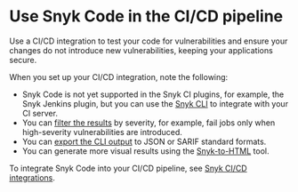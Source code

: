 # Use Snyk Code in the CI/CD pipeline

Use a CI/CD integration to test your code for vulnerabilities and ensure your changes do not introduce new vulnerabilities, keeping your applications secure.

When you set up your CI/CD integration, note the following:

* Snyk Code is not yet supported in the Snyk CI plugins, for example, the Snyk Jenkins plugin, but you can use the [Snyk CLI](../../snyk-cli/scan-and-maintain-projects-using-the-cli/using-snyk-code-from-the-cli/) to integrate with your CI server.
* You can [filter the results](https://github.com/taranvohra/SnykDocs/blob/main/docs/scan-using-snyk/snyk-code/broken-reference/README.md) by severity, for example, fail jobs only when high-severity vulnerabilities are introduced.
* You can [export the CLI output](https://github.com/taranvohra/SnykDocs/blob/main/docs/scan-using-snyk/snyk-code/broken-reference/README.md) to JSON or SARIF standard formats.
* You can generate more visual results using the [Snyk-to-HTML](../../snyk-cli/scan-and-maintain-projects-using-the-cli/cli-tools/snyk-to-html/) tool.

To integrate Snyk Code into your CI/CD pipeline, see [Snyk CI/CD integrations](../../integrate-with-snyk/snyk-ci-cd-integrations/).
